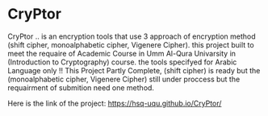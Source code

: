 # CryPtor

CryPtor .. is an encryption tools that use 3 approach of encryption method (shift cipher, monoalphabetic cipher, Vigenere Cipher).
this project built to meet the requaire of Academic Course in Umm Al-Qura Univarsity in (Introduction to Cryptography) course.
the tools specifyed for Arabic Language only !!
This Project Partly Complete, (shift cipher) is ready but the (monoalphabetic cipher, Vigenere Cipher) still under proccess but the requairment of submition need one method.

Here is the link of the project: https://hsq-uqu.github.io/CryPtor/
